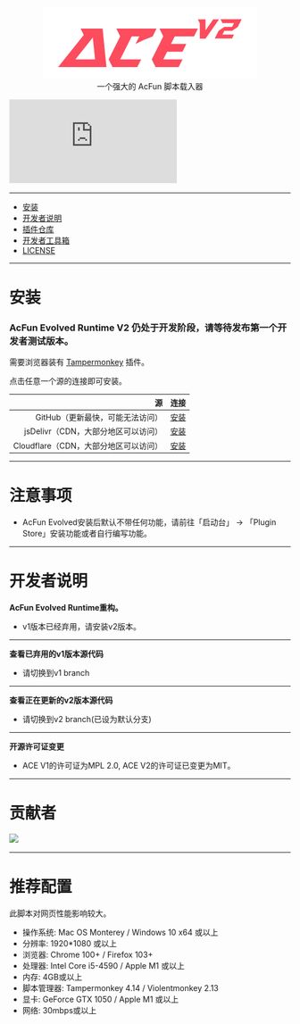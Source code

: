 <div align="center"><img width="384" src="./images/logo.png" alt="AcFun Evolved Runtime Logo" /></div>

<div align="center">
一个强大的 AcFun 脚本载入器
</div>

![GitHub file size in bytes](https://img.shields.io/github/size/wenzi7777/AcFun_Evolved/dist/acfun.evolved.bundle.min.user.js?label=ACE%20V2%20Runtime%20Size)

****

- [安装](#安装)
- [开发者说明](#开发者说明)
- [插件仓库](https://github.com/wenzi7777/acev2_plugins)
- [开发者工具箱](https://github.com/wenzi7777/acev2_developerkit)
- [LICENSE](LICENSE.md)

****

# 安装

### AcFun Evolved Runtime V2 仍处于开发阶段，请等待发布第一个开发者测试版本。

需要浏览器装有 [Tampermonkey](https://tampermonkey.net/) 插件。

点击任意一个源的连接即可安装。

|                         源 | 连接                                                                                                        |
|--------------------------:|-----------------------------------------------------------------------------------------------------------|
|       GitHub（更新最快，可能无法访问） | [安装](https://raw.githubusercontent.com/wenzi7777/AcFun_Evolved/v2/dist/acfun.evolved.bundle.min.user.js)  |
|   jsDelivr（CDN，大部分地区可以访问） | [安装](https://cdn.jsdelivr.net/gh/wenzi7777/AcFun_Evolved@vv2/dist/acfun.evolved.bundle.min.user.js)       |
| Cloudflare（CDN，大部分地区可以访问） | [安装](https://acev2.1205.moe/dist/acfun.evolved.bundle.min.user.js)                                        |

****

# 注意事项
- AcFun Evolved安装后默认不带任何功能，请前往「启动台」 -> 「Plugin Store」安装功能或者自行编写功能。

****

# 开发者说明

**AcFun Evolved Runtime重构。**

- v1版本已经弃用，请安装v2版本。

****

**查看已弃用的v1版本源代码**

- 请切换到v1 branch

****

**查看正在更新的v2版本源代码**

- 请切换到v2 branch(已设为默认分支)

****

**开源许可证变更**

- ACE V1的许可证为MPL 2.0, ACE V2的许可证已变更为MIT。

****

# 贡献者
<a href="https://github.com/wenzi7777/AcFun-Evolved/graphs/contributors">
  <img src="https://contrib.rocks/image?repo=wenzi7777/AcFun-Evolved" />
</a>

****

# 推荐配置

此脚本对网页性能影响较大。

- 操作系统: Mac OS Monterey / Windows 10 x64 或以上
- 分辨率: 1920*1080 或以上
- 浏览器: Chrome 100+ / Firefox 103+
- 处理器: Intel Core i5-4590 / Apple M1 或以上
- 内存: 4GB或以上
- 脚本管理器: Tampermonkey 4.14 / Violentmonkey 2.13
- 显卡: GeForce GTX 1050 / Apple M1 或以上
- 网络: 30mbps或以上